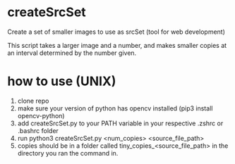 # createSrcSet
Create a set of smaller images to use as srcSet (tool for web development)

This script takes a larger image and a number, and makes smaller copies at an interval determined by the number given. 


# how to use (UNIX)
1. clone repo
3. make sure your version of python has opencv installed (pip3 install opencv-python)
4. add createSrcSet.py to your PATH variable in your respective .zshrc or .bashrc folder
5. run python3 createSrcSet.py <num_copies> <source_file_path>
6. copies should be in a folder called tiny_copies_<source_file_path> in the directory you ran the command in.
